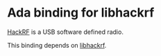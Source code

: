 # Ada binding for libhackrf

[HackRF](https://greatscottgadgets.com/hackrf/one/) is a USB software defined radio.

This binding depends on [libhackrf](https://github.com/greatscottgadgets/hackrf/tree/master/host).
